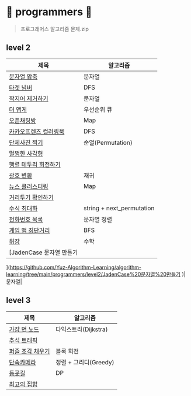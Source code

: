 # 🌼 programmers 🌼
> 프로그래머스 알고리즘 문제.zip

## level 2
|제목|알고리즘|
|---|---|
|[문자열 압축](https://github.com/Yuz-Algorithm-Learning/algorithm-learning/tree/main/programmers/level2/문자열압축)|문자열|
|[타겟 넘버](https://github.com/Yuz-Algorithm-Learning/algorithm-learning/tree/main/programmers/level2/타겟넘버)|DFS|
|[짝지어 제거하기](https://github.com/Yuz-Algorithm-Learning/algorithm-learning/tree/main/programmers/level2/짝지어제거하기)|문자열|
|[더 맵게](https://github.com/Yuz-Algorithm-Learning/algorithm-learning/tree/main/programmers/level2/더맵게)|우선순위 큐|
|[오픈채팅방](https://github.com/Yuz-Algorithm-Learning/algorithm-learning/tree/main/programmers/level2/오픈채팅방)|Map|
|[카카오프렌즈 컬러링북](https://github.com/Yuz-Algorithm-Learning/algorithm-learning/tree/main/programmers/level2/카카오프랜즈%20컬러링북)|DFS|
|[단체사진 찍기](https://github.com/Yuz-Algorithm-Learning/algorithm-learning/tree/main/programmers/level2/단체사진%20찍기)|순열(Permutation)|
|[멀쩡한 사각형](https://github.com/Yuz-Algorithm-Learning/algorithm-learning/tree/main/programmers/level2/멀쩡한%20사각형)|
|[행렬 테두리 회전하기](https://github.com/Yuz-Algorithm-Learning/algorithm-learning/tree/main/programmers/level2/행렬%20테두리%20회전하기)|
|[괄호 변환](https://github.com/Yuz-Algorithm-Learning/algorithm-learning/tree/main/programmers/level2/괄호%20변환)|재귀|
|[뉴스 클러스터링](https://github.com/Yuz-Algorithm-Learning/algorithm-learning/tree/main/programmers/level2/뉴스%20클러스터링)|Map|
|[거리두기 확인하기](https://github.com/Yuz-Algorithm-Learning/algorithm-learning/tree/main/programmers/level2/거리두기%20확인하기)|
|[수식 최대화](https://github.com/Yuz-Algorithm-Learning/algorithm-learning/tree/main/programmers/level2/수식%20최대화)|string + next_permutation|
|[전화번호 목록](https://github.com/Yuz-Algorithm-Learning/algorithm-learning/tree/main/programmers/level2/전화번호%20목록)|문자열 정렬|
|[게임 맵 최단거리](https://github.com/Yuz-Algorithm-Learning/algorithm-learning/tree/main/programmers/level2/게임%20맵%20최단거리)|BFS|
|[위장](https://github.com/Yuz-Algorithm-Learning/algorithm-learning/tree/main/programmers/level2/위장)|수학|
|[JadenCase 문자열 만들기
](https://github.com/Yuz-Algorithm-Learning/algorithm-learning/tree/main/programmers/level2/JadenCase%20문자열%20만들기
)|문자열|

## level 3
|제목|알고리즘|
|---|---|
|[가장 먼 노드](https://github.com/Yuz-Algorithm-Learning/algorithm-learning/tree/main/programmers/level3/가장%20먼%20노드)|다익스트라(Dijkstra)|
|[추석 트래픽](https://github.com/Yuz-Algorithm-Learning/algorithm-learning/tree/main/programmers/level3/추석%20트래픽)|
|[퍼즐 조각 채우기](https://github.com/Yuz-Algorithm-Learning/algorithm-learning/tree/main/programmers/level3/퍼즐%20조각%20채우기)|블록 회전|
|[단속카메라](https://github.com/Yuz-Algorithm-Learning/algorithm-learning/tree/main/programmers/level3/단속카메라)|정렬 + 그리디(Greedy)|
|[등굣길](https://github.com/Yuz-Algorithm-Learning/algorithm-learning/tree/main/programmers/level3/등굣길)|DP|
|[최고의 집합](https://github.com/Yuz-Algorithm-Learning/algorithm-learning/tree/main/programmers/level3/최고의%20집합)|